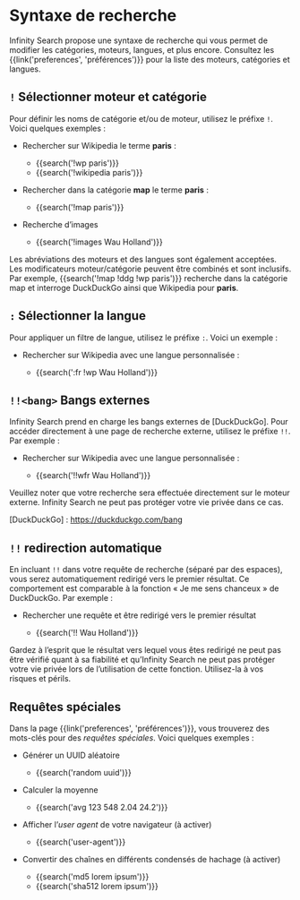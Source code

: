 # Syntaxe de recherche

Infinity Search propose une syntaxe de recherche qui vous permet de modifier les catégories, moteurs, langues, et plus encore. Consultez les {{link('preferences', 'préférences')}} pour la liste des moteurs, catégories et langues.

## `!` Sélectionner moteur et catégorie

Pour définir les noms de catégorie et/ou de moteur, utilisez le préfixe `!`. Voici quelques exemples :

- Rechercher sur Wikipedia le terme **paris** :

  - {{search('!wp paris')}}
  - {{search('!wikipedia paris')}}

- Rechercher dans la catégorie **map** le terme **paris** :

  - {{search('!map paris')}}

- Recherche d’images

  - {{search('!images Wau Holland')}}

Les abréviations des moteurs et des langues sont également acceptées. Les modificateurs moteur/catégorie peuvent être combinés et sont inclusifs. Par exemple, {{search('!map !ddg !wp paris')}} recherche dans la catégorie map et interroge DuckDuckGo ainsi que Wikipedia pour **paris**.

## `:` Sélectionner la langue

Pour appliquer un filtre de langue, utilisez le préfixe `:`. Voici un exemple :

- Rechercher sur Wikipedia avec une langue personnalisée :

  - {{search(':fr !wp Wau Holland')}}

## `!!<bang>` Bangs externes

Infinity Search prend en charge les bangs externes de [DuckDuckGo]. Pour accéder directement à une page de recherche externe, utilisez le préfixe `!!`. Par exemple :

- Rechercher sur Wikipedia avec une langue personnalisée :

  - {{search('!!wfr Wau Holland')}}

Veuillez noter que votre recherche sera effectuée directement sur le moteur externe. Infinity Search ne peut pas protéger votre vie privée dans ce cas.

[DuckDuckGo] : https://duckduckgo.com/bang

## `!!` redirection automatique

En incluant `!!` dans votre requête de recherche (séparé par des espaces), vous serez automatiquement redirigé vers le premier résultat. Ce comportement est comparable à la fonction « Je me sens chanceux » de DuckDuckGo. Par exemple :

- Rechercher une requête et être redirigé vers le premier résultat

  - {{search('!! Wau Holland')}}

Gardez à l’esprit que le résultat vers lequel vous êtes redirigé ne peut pas être vérifié quant à sa fiabilité et qu’Infinity Search ne peut pas protéger votre vie privée lors de l’utilisation de cette fonction. Utilisez-la à vos risques et périls.

## Requêtes spéciales

Dans la page {{link('preferences', 'préférences')}}, vous trouverez des mots-clés pour des _requêtes spéciales_. Voici quelques exemples :

- Générer un UUID aléatoire

  - {{search('random uuid')}}

- Calculer la moyenne

  - {{search('avg 123 548 2.04 24.2')}}

- Afficher l’_user agent_ de votre navigateur (à activer)

  - {{search('user-agent')}}

- Convertir des chaînes en différents condensés de hachage (à activer)

  - {{search('md5 lorem ipsum')}}
  - {{search('sha512 lorem ipsum')}}